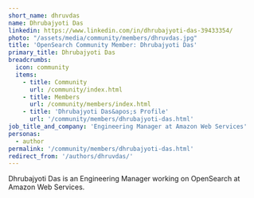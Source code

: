 ```yaml
---
short_name: dhruvdas
name: Dhrubajyoti Das
linkedin: https://www.linkedin.com/in/dhrubajyoti-das-39433354/
photo: "/assets/media/community/members/dhruvdas.jpg"
title: 'OpenSearch Community Member: Dhrubajyoti Das'
primary_title: Dhrubajyoti Das
breadcrumbs:
  icon: community
  items:
    - title: Community
      url: /community/index.html
    - title: Members
      url: /community/members/index.html
    - title: 'Dhrubajyoti Das&apos;s Profile'
      url: '/community/members/dhrubajyoti-das.html'
job_title_and_company: 'Engineering Manager at Amazon Web Services'
personas:
  - author
permalink: '/community/members/dhrubajyoti-das.html'
redirect_from: '/authors/dhruvdas/'
---
```


Dhrubajyoti Das is an Engineering Manager working on OpenSearch at Amazon Web Services.
